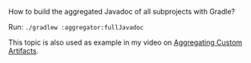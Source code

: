 How to build the aggregated Javadoc of all subprojects with Gradle?

Run: `./gradlew :aggregator:fullJavadoc`

This topic is also used as example in my video on [Aggregating Custom Artifacts](https://www.youtube.com/watch?v=2gPJD0mAres).
